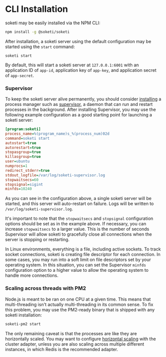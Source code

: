 # CLI Installation

soketi may be easily installed via the NPM CLI:

```bash
npm install -g @soketi/soketi
```

After installation, a soketi server using the default configuration may be started using the `start` command:

```
soketi start
```

By default, this will start a soketi server at `127.0.0.1:6001` with an application ID of `app-id`, application key of `app-key`, and application secret of `app-secret`.

### Supervisor

To keep the soketi server alive permanently, you should consider [installing](https://www.digitalocean.com/community/tutorials/how-to-install-and-manage-supervisor-on-ubuntu-and-debian-vps) a process manager such as [supervisor](http://supervisord.org), a daemon that can run and restart processes in the background. After installing Supervisor, you may use the following example configuration as a good starting point for launching a soketi server:

```ini
[program:soketi]
process_name=%(program_name)s_%(process_num)02d
command=soketi start
autostart=true
autorestart=true
stopasgroup=true
killasgroup=true
user=ubuntu
numprocs=1
redirect_stderr=true
stdout_logfile=/var/log/soketi-supervisor.log
stopwaitsecs=60
stopsignal=sigint
minfds=10240
```

As you can see in the configuration above, a single soketi server will be started, and this server will auto-restart on failure. Logs will be written to `/var/log/soketi-supervisor.log`.

It's important to note that the `stopwaitsecs` and `stopsignal` configuration options should be set as in the example above. If necessary, you can increase `stopwaitsecs` to a larger value. This is the number of seconds Supervisor will allow soketi to gracefully close all connections when the server is stopping or restarting.

In Linux environments, everything is a file, including active sockets. To track socket connections, soketi is creating file descriptor for each connection. In some cases, you may run into a soft limit on file descriptors set by your operating system. In this situation, you can set the Supervisor `minfds` configuration option to a higher value to allow the operating system to handle more connections.

### Scaling across threads with PM2

Node.js is meant to be ran on one CPU at a given time. This means that multi-threading isn't actually multi-threading in its common sense. To fix this problem, you may use the PM2-ready binary that is shipped with any soketi installation:

```bash
soketi-pm2 start
```

The only remaining caveat is that the processes are like they are horizontally scaled. You may want to configure [horizontal scaling](../../advanced-usage/horizontal-scaling.md#cluster-adapter) with the cluster adapter, unless you are also scaling across multiple different instances, in which Redis is the recommended adapter.